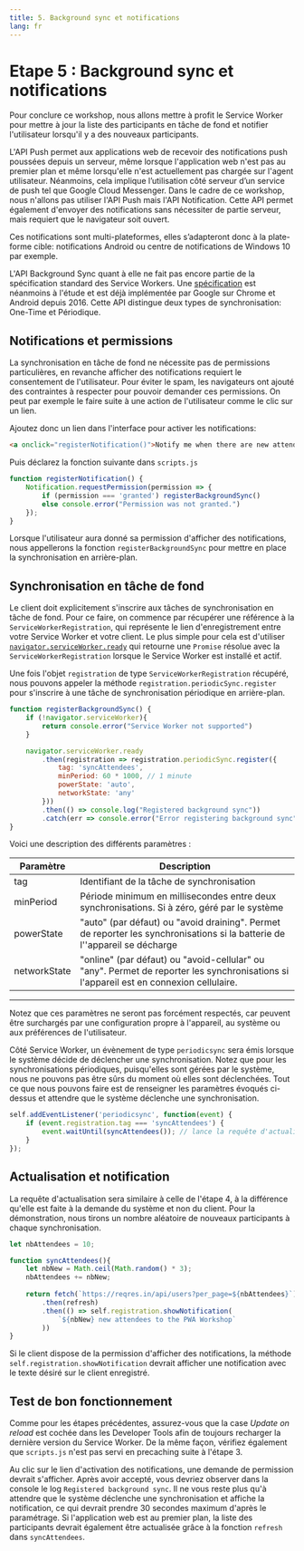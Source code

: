 ```yaml
---
title: 5. Background sync et notifications
lang: fr
---
```


# Etape 5 : Background sync et notifications

Pour conclure ce workshop, nous allons mettre à profit le Service Worker pour mettre à jour la liste des participants en tâche de fond et notifier l'utilisateur lorsqu'il y a des nouveaux participants.

L'API Push permet aux applications web de recevoir des notifications push poussées depuis un serveur, même lorsque l'application web n'est pas au premier plan et même lorsqu'elle n'est actuellement pas chargée sur l'agent utilisateur. Néanmoins, cela implique l’utilisation côté serveur d’un service de push tel que Google Cloud Messenger. Dans le cadre de ce workshop, nous n'allons pas utiliser l'API Push mais l'API Notification. Cette API permet également d'envoyer des notifications sans nécessiter de partie serveur, mais requiert que le navigateur soit ouvert.

Ces notifications sont multi-plateformes, elles s’adapteront donc à la plate-forme cible: notifications Android ou centre de notifications de Windows 10 par exemple.

L'API Background Sync quant à elle ne fait pas encore partie de la spécification standard des Service Workers. Une [spécification](https://wicg.github.io/BackgroundSync/spec/) est néanmoins à l'étude et est déjà implémentée par Google sur Chrome et Android depuis 2016. Cette API distingue deux types de synchronisation: One-Time et Périodique.

## Notifications et permissions

La synchronisation en tâche de fond ne nécessite pas de permissions particulières, en revanche afficher des notifications requiert le consentement de l'utilisateur. Pour éviter le spam, les navigateurs ont ajouté des contraintes à respecter pour pouvoir demander ces permissions. On peut par exemple le faire suite à une action de l'utilisateur comme le clic sur un lien.

Ajoutez donc un lien dans l'interface pour activer les notifications:

```html
<a onclick="registerNotification()">Notify me when there are new attendees</a>
```

Puis déclarez la fonction suivante dans `scripts.js`

```js
function registerNotification() {
	Notification.requestPermission(permission => {
		if (permission === 'granted') registerBackgroundSync()
		else console.error("Permission was not granted.")
	});
}
```

Lorsque l'utilisateur aura donné sa permission d'afficher des notifications, nous appellerons la fonction `registerBackgroundSync` pour mettre en place la synchronisation en arrière-plan.

## Synchronisation en tâche de fond

Le client doit explicitement s'inscrire aux tâches de synchronisation en tâche de fond. Pour ce faire, on commence par récupérer une référence à la `ServiceWorkerRegistration`, qui représente le lien d'enregistrement entre votre Service Worker et votre client. Le plus simple pour cela est d'utiliser [`navigator.serviceWorker.ready`](https://developer.mozilla.org/en-US/docs/Web/API/ServiceWorkerContainer/ready) qui retourne une `Promise` résolue avec la `ServiceWorkerRegistration` lorsque le Service Worker est installé et actif.

Une fois l'objet `registration` de type `ServiceWorkerRegistration` récupéré, nous pouvons appeler la méthode `registration.periodicSync.register` pour s'inscrire à une tâche de synchronisation périodique en arrière-plan.

```js
function registerBackgroundSync() {
    if (!navigator.serviceWorker){
        return console.error("Service Worker not supported")
    }

    navigator.serviceWorker.ready
        .then(registration => registration.periodicSync.register({
            tag: 'syncAttendees',
            minPeriod: 60 * 1000, // 1 minute
            powerState: 'auto',
            networkState: 'any'
        }))
        .then(() => console.log("Registered background sync"))
        .catch(err => console.error("Error registering background sync", err))
}
```

Voici une description des différents paramètres :

Paramètre         | Description
------------------|--------------
tag              | Identifiant de la tâche de synchronisation |
minPeriod        | Période minimum en millisecondes entre deux synchronisations. Si à zéro, géré par le système
powerState       | "auto" (par défaut) ou "avoid draining". Permet de reporter les synchronisations si la batterie de l''appareil se décharge
networkState     | "online" (par défaut) ou "avoid-cellular" ou "any". Permet de reporter les synchronisations si l'appareil est en connexion cellulaire.
-----------------------------------------

Notez que ces paramètres ne seront pas forcément respectés, car peuvent être surchargés par une configuration propre à l'appareil, au système ou aux préférences de l'utilisateur.

Côté Service Worker, un évènement de type `periodicsync` sera émis lorsque le système décide de déclencher une synchronisation. Notez que pour les synchronisations périodiques, puisqu'elles sont gérées par le système, nous ne pouvons pas être sûrs du moment où elles sont déclenchées. Tout ce que nous pouvons faire est de renseigner les paramètres évoqués ci-dessus et attendre que le système déclenche une synchronisation.

```js
self.addEventListener('periodicsync', function(event) {
    if (event.registration.tag === 'syncAttendees') {
        event.waitUntil(syncAttendees()); // lance la requête d'actualisation
    }
});
```

## Actualisation et notification

La requête d'actualisation sera similaire à celle de l'étape 4, à la différence qu'elle est faite à la demande du système et non du client. Pour la démonstration, nous tirons un nombre aléatoire de nouveaux participants à chaque synchronisation.

```js
let nbAttendees = 10;

function syncAttendees(){
	let nbNew = Math.ceil(Math.random() * 3);
	nbAttendees += nbNew;
    
	return fetch(`https://reqres.in/api/users?per_page=${nbAttendees}`)
    	.then(refresh)
    	.then(() => self.registration.showNotification(
    		`${nbNew} new attendees to the PWA Workshop`
    	))
}
```

Si le client dispose de la permission d'afficher des notifications, la méthode `self.registration.showNotification` devrait afficher une notification avec le texte désiré sur le client enregistré.

## Test de bon fonctionnement

Comme pour les étapes précédentes, assurez-vous que la case *Update on reload* est cochée dans les Developer Tools afin de toujours recharger la dernière version du Service Worker. De la même façon, vérifiez également que `scripts.js` n'est pas servi en precaching suite à l'étape 3.

Au clic sur le lien d'activation des notifications, une demande de permission devrait s'afficher. Après avoir accepté, vous devriez observer dans la console le log `Registered background sync`. Il ne vous reste plus qu'à attendre que le système déclenche une synchronisation et affiche la notification, ce qui devrait prendre 30 secondes maximum d'après le paramétrage. Si l'application web est au premier plan, la liste des participants devrait également être actualisée grâce à la fonction `refresh` dans `syncAttendees`.